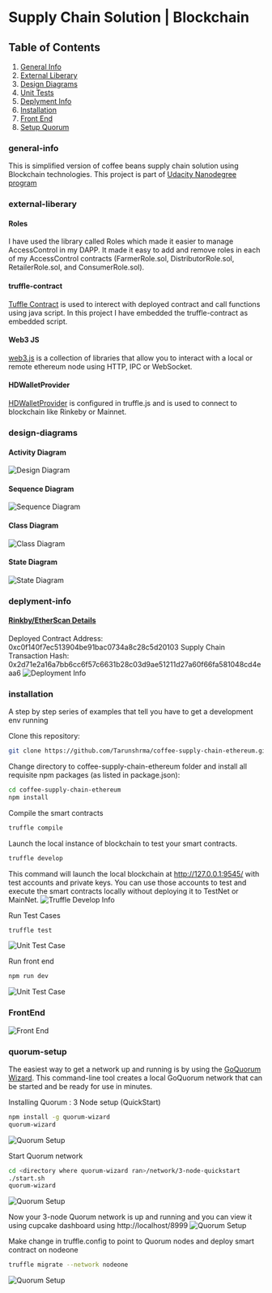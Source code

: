 # Supply Chain Solution | Blockchain 

## Table of Contents
1. [General Info](#general-info)
2. [External Liberary](#external-liberary)
3. [Design Diagrams](#design-diagrams)
4. [Unit Tests](#unit-test)
5. [Deplyment Info](#deplyment-info)
6. [Installation](#installation)
7. [Front End](#FrontEnd)
8. [Setup Quorum](#quorum-setup)

### general-info
This is simplified version of coffee beans supply chain solution using Blockchain technologies. This project is part of [Udacity Nanodegree program](https://www.udacity.com/course/blockchain-developer-nanodegree--nd1309?coupon=SAVE75&utm_source=gsem_brand&utm_medium=ads_r&utm_campaign=1971936383_c&utm_term=71052942455_in&utm_keyword=udacity%20nanodegree%20blockchain_e&gclid=EAIaIQobChMI08-r8KfR8AIVGARgCh2wvw0oEAAYASAAEgKnTfD_BwE) 

### external-liberary
#### Roles
I have used the library called Roles which made it easier to manage AccessControl in my DAPP. It made it easy to add and remove roles in each of my AccessControl contracts (FarmerRole.sol, DistributorRole.sol, RetailerRole.sol, and ConsumerRole.sol).

#### truffle-contract
[Tuffle Contract](https://www.npmjs.com/package/@truffle/contract) is used to interect with deployed contract and call functions using java script. In this project I have embedded the truffle-contract as embedded script.

#### Web3 JS
[web3.js](https://web3js.readthedocs.io/) is a collection of libraries that allow you to interact with a local or remote ethereum node using HTTP, IPC or WebSocket.

#### HDWalletProvider
[HDWalletProvider](https://www.npmjs.com/package/@truffle/hdwallet-provider) is configured in truffle.js and is used to connect to blockchain like Rinkeby or Mainnet.


### design-diagrams
#### Activity Diagram
![Design Diagram](/design-diagrams/activity-diagram.jpg)

#### Sequence Diagram
![Sequence Diagram](/design-diagrams/sequence-diagram.jpg)

#### Class Diagram
![Class Diagram](/design-diagrams/class-diagram.jpg)

#### State Diagram
![State Diagram](/design-diagrams/state-diagram.jpg)

### deplyment-info
#### [Rinkby/EtherScan Details](https://rinkeby.etherscan.io/address/0xc0f140f7ec513904be91bac0734a8c28c5d20103)
Deployed Contract Address: 0xc0f140f7ec513904be91bac0734a8c28c5d20103
Supply Chain Transaction Hash: 0x2d71e2a16a7bb6cc6f57c6631b28c03d9ae51211d27a60f66fa581048cd4eaa6 
![Deployment Info](/assests/rinkby-deployment.png)

### installation
A step by step series of examples that tell you have to get a development env running

Clone this repository:

```bash
git clone https://github.com/Tarunshrma/coffee-supply-chain-ethereum.git
```

Change directory to coffee-supply-chain-ethereum folder and install all requisite npm packages (as listed in package.json):

```bash
cd coffee-supply-chain-ethereum
npm install
```

Compile the smart contracts
```bash
truffle compile
```

Launch the local instance of blockchain to test your smart contracts. 
```bash
truffle develop
```
This command will launch the local blockchain at http://127.0.0.1:9545/ with test accounts and private keys. You can use those accounts to test and execute the smart contracts locally without deploying it to TestNet or MainNet. 
![Truffle Develop Info](/assests/truffle-develop-command.png)

Run Test Cases
```bash
truffle test
```
![Unit Test Case](/assests/test-case-suite.png)

Run front end
```bash
npm run dev
```
![Unit Test Case](/assests/run-frontend.png)

### FrontEnd
![Front End](/assests/front-end.png)

### quorum-setup
The easiest way to get a network up and running is by using the [GoQuorum Wizard](https://docs.goquorum.consensys.net/en/stable/HowTo/GetStarted/Wizard/GettingStarted/). This command-line tool creates a local GoQuorum network that can be started and be ready for use in minutes.

Installing Quorum : 3 Node setup (QuickStart)
```bash
npm install -g quorum-wizard
quorum-wizard
```
![Quorum Setup](/assests/quorum/quorum-setup-3node.png)

Start Quorum network
```bash
cd <directory where quorum-wizard ran>/network/3-node-quickstart
./start.sh
quorum-wizard
```
![Quorum Setup](/assests/quorum/start-quorum-network.png)

Now your 3-node Quorum network is up and running and you can view it using cupcake dashboard using http://localhost/8999
![Quorum Setup](/assests/quorum/qourum-console.png)

Make change in truffle.config to point to Quorum nodes and deploy smart contract on nodeone
```bash
truffle migrate --network nodeone
```
![Quorum Setup](/assests/quorum/node1-deployment.png)